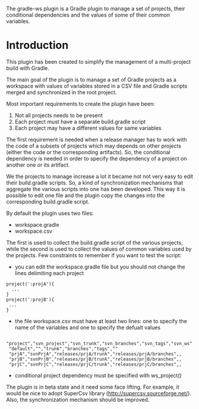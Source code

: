 The gradle-ws plugin is a Gradle plugin to manage a set of projects, their conditional dependencies and the values of some of their common variables.

# Introduction #

This plugin has been created to simplify the management of a multi-project build with Gradle.

The main goal of the plugin is to manage a set of Gradle projects as a
workspace with values of variables stored in a CSV file and Gradle scripts
merged and synchronized in the root project.

Most important requirements to create the plugin have been:
  1. Not all projects needs to be present
  1. Each project must have a separate build.gradle script
  1. Each project may have a different values for same variables

The first requirement is needed when a release manager has to work with the code of a subsets of projects which may depends on other projects (either the code or the corresponding artifacts). So, the conditional dependency is needed in order to specify the dependency of a project on another one or its artifact.


We the projects to manage increase a lot it became not not very
easy to edit their build.gradle scripts. So, a kind
of synchronization mechanisms that aggregate the various scripts into
one has been developed. This way it is possible to edit one file and the plugin copy the changes into the corresponding build.gradle script.


By default the plugin uses two files:
- workspace.gradle
- workspace.csv

The first is used to collect the build.gradle script of the various
projects, while the second is used to collect the values of common
variables used by the projects. Few constraints to remember if you
want to test the script:
  * you can edit the workspace.gradle file but you should not change the
lines delimiting each project
```
project(':projA'){
  ...
}
project(':projB'){
 ...
}
```

  * the file workspace.csv must have at least two lines: one to specify
the name of the variables and one to specify the defualt values

```
 "project","svn_project","svn_trunk","svn_branches","svn_tags","svn_ws"
 "default","","trunk","branches","tags",""
 "prjA","svnPrjA","releases/prjA/trunk","releases/prjA/branches",,
 "prjB","svnPrjB","releases/prjB/trunk","releases/prjB/branches",,
 "prjC","svnPrjC","releases/prjC/trunk","releases/prjC/branches",,
```

  * conditional project dependency must be specified with ws\_project()


The plugin is in beta state and it need some face lifting. For example, it would be
nice to adopt SuperCsv library (http://supercsv.sourceforge.net/).
Also, the synchronization mechanism should be improved.